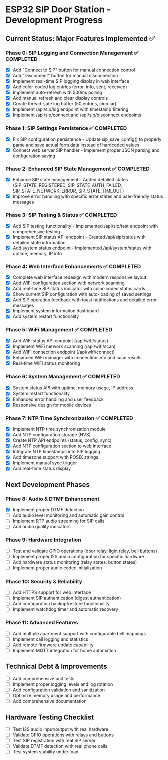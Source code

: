 # ESP32 SIP Door Station - Development Progress

## Current Status: Major Features Implemented ✅

### Phase 0: SIP Logging and Connection Management ✅ COMPLETED
- [x] Add "Connect to SIP" button for manual connection control
- [x] Add "Disconnect" button for manual disconnection
- [x] Implement real-time SIP logging display in web interface
- [x] Add color-coded log entries (error, info, sent, received)
- [x] Implement auto-refresh with 500ms polling
- [x] Add manual refresh and clear display controls
- [x] Create thread-safe log buffer (50 entries, circular)
- [x] Implement /api/sip/log endpoint with timestamp filtering
- [x] Implement /api/sip/connect and /api/sip/disconnect endpoints

### Phase 1: SIP Settings Persistence ✅ COMPLETED
- [x] Fix SIP configuration persistence - Update sip_save_config() to properly parse and save actual form data instead of hardcoded values
- [x] Connect web server SIP handler - Implement proper JSON parsing and configuration saving

### Phase 2: Enhanced SIP State Management ✅ COMPLETED
- [x] Enhance SIP state management - Added detailed states (SIP_STATE_REGISTERED, SIP_STATE_AUTH_FAILED, SIP_STATE_NETWORK_ERROR, SIP_STATE_TIMEOUT)
- [x] Improve error handling with specific error states and user-friendly status messages

### Phase 3: SIP Testing & Status ✅ COMPLETED
- [x] Add SIP testing functionality - Implemented /api/sip/test endpoint with comprehensive testing
- [x] Implement SIP status API endpoint - Created /api/sip/status with detailed state information
- [x] Add system status endpoint - Implemented /api/system/status with uptime, memory, IP info

### Phase 4: Web Interface Enhancements ✅ COMPLETED
- [x] Complete web interface redesign with modern responsive layout
- [x] Add WiFi configuration section with network scanning
- [x] Add real-time SIP status indicator with color-coded status cards
- [x] Show current SIP configuration with auto-loading of saved settings
- [x] Add SIP operation feedback with toast notifications and detailed error messages
- [x] Implement system information dashboard
- [x] Add system restart functionality

### Phase 5: WiFi Management ✅ COMPLETED
- [x] Add WiFi status API endpoint (/api/wifi/status)
- [x] Implement WiFi network scanning (/api/wifi/scan)
- [x] Add WiFi connection endpoint (/api/wifi/connect)
- [x] Enhanced WiFi manager with connection info and scan results
- [x] Real-time WiFi status monitoring

### Phase 6: System Management ✅ COMPLETED
- [x] System status API with uptime, memory usage, IP address
- [x] System restart functionality
- [x] Enhanced error handling and user feedback
- [x] Responsive design for mobile devices

### Phase 7: NTP Time Synchronization ✅ COMPLETED
- [x] Implement NTP time synchronization module
- [x] Add NTP configuration storage (NVS)
- [x] Create NTP API endpoints (status, config, sync)
- [x] Add NTP configuration section to web interface
- [x] Integrate NTP timestamps into SIP logging
- [x] Add timezone support with POSIX strings
- [x] Implement manual sync trigger
- [x] Add real-time status display

## Next Development Phases

### Phase 8: Audio & DTMF Enhancement
- [x] Implement proper DTMF detection
- [ ] Add audio level monitoring and automatic gain control
- [ ] Implement RTP audio streaming for SIP calls
- [ ] Add audio quality indicators

### Phase 9: Hardware Integration
- [ ] Test and validate GPIO operations (door relay, light relay, bell buttons)
- [ ] Implement proper I2S audio configuration for specific hardware
- [ ] Add hardware status monitoring (relay states, button states)
- [ ] Implement proper audio codec initialization

### Phase 10: Security & Reliability
- [ ] Add HTTPS support for web interface
- [ ] Implement SIP authentication (digest authentication)
- [ ] Add configuration backup/restore functionality
- [ ] Implement watchdog timer and automatic recovery

### Phase 11: Advanced Features
- [ ] Add multiple apartment support with configurable bell mappings
- [ ] Implement call logging and statistics
- [ ] Add remote firmware update capability
- [ ] Implement MQTT integration for home automation

## Technical Debt & Improvements
- [ ] Add comprehensive unit tests
- [ ] Implement proper logging levels and log rotation
- [ ] Add configuration validation and sanitization
- [ ] Optimize memory usage and performance
- [ ] Add comprehensive documentation

## Hardware Testing Checklist
- [ ] Test I2S audio input/output with real hardware
- [ ] Validate GPIO operations with relays and buttons
- [ ] Test SIP registration with real SIP server
- [ ] Validate DTMF detection with real phone calls
- [ ] Test system stability under load
